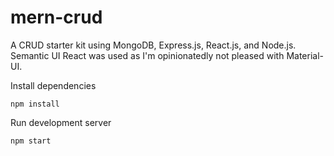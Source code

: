 # mern-crud

A CRUD starter kit using MongoDB, Express.js, React.js, and Node.js. Semantic UI React was used as I'm opinionatedly not pleased with Material-UI.

Install dependencies
```
npm install
```

Run development server
```
npm start
```
